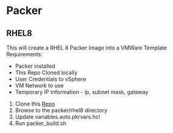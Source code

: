 # Packer

## RHEL8
This will create a RHEL 8 Packer Image into a VMWare Template
Requirements:
 - Packer installed
 - This Repo Cloned locally
 - User Credentials to vSphere
 - VM Network to use
 - Temporary IP Information - ip, subnet mask, gateway

1. Clone this [Repo](https://github.com/chamilton614/tf-vcenter-vms.git)
2. Browse to the packer/rhel8 directory
3. Update variables.auto.pkrvars.hcl
4. Run packer_build.sh